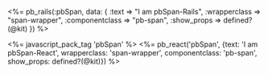 <%= pb_rails(:pbSpan, data: { :text => "I am pbSpan-Rails", :wrapperclass => "span-wrapper", :componentclass => "pb-span", :show_props => defined?(@kit) }) %>


<%= javascript_pack_tag 'pbSpan' %>
<%= pb_react('pbSpan', {text: 'I am pbSpan-React', wrapperclass: 'span-wrapper', componentclass: 'pb-span', show_props: defined?(@kit)}) %>
